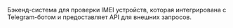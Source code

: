 Бэкенд-система для проверки IMEI устройств, которая интегрирована с Telegram-ботом и предоставляет API для внешних запросов.
